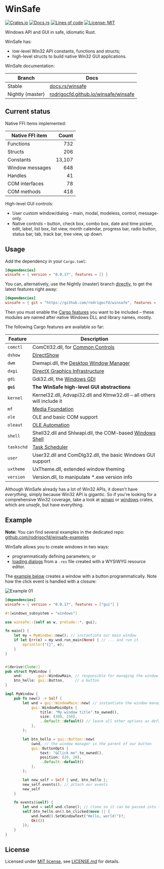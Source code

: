 # WinSafe

[![Crates.io](https://img.shields.io/crates/v/winsafe.svg)](https://crates.io/crates/winsafe)
[![Docs.rs](https://docs.rs/winsafe/badge.svg)](https://docs.rs/winsafe)
[![Lines of code](https://tokei.rs/b1/github/rodrigocfd/winsafe)](https://github.com/rodrigocfd/winsafe)
[![License: MIT](https://img.shields.io/badge/License-MIT-yellow.svg)](https://opensource.org/licenses/MIT)

Windows API and GUI in safe, idiomatic Rust.

WinSafe has:

* low-level Win32 API constants, functions and structs;
* high-level structs to build native Win32 GUI applications.

WinSafe documentation:

| Branch | Docs |
| - | - |
| Stable | [docs.rs/winsafe](https://docs.rs/winsafe) |
| Nightly (master) | [rodrigocfd.github.io/winsafe/winsafe](https://rodrigocfd.github.io/winsafe/winsafe/) |

## Current status

Native FFI items implemented:

| Native FFI item | Count |
| - | -: |
| Functions | 732 |
| Structs | 206 |
| Constants | 13,107 |
| Window messages | 648 |
| Handles | 41 |
| COM interfaces | 78 |
| COM methods | 418 |

High-level GUI controls:

* User custom window/dialog – main, modal, modeless, control, message-only.
* Native controls – button, check box, combo box, date and time picker, edit, label, list box, list view, month calendar, progress bar, radio button, status bar, tab, track bar, tree view, up down.

## Usage

Add the dependency in your `Cargo.toml`:

```toml
[dependencies]
winsafe = { version = "0.0.17", features = [] }
```

You can, alternatively, use the Nightly (master) branch [directly](https://doc.rust-lang.org/cargo/reference/specifying-dependencies.html#specifying-dependencies-from-git-repositories), to get the latest features right away:

```toml
[dependencies]
winsafe = { git = "https://github.com/rodrigocfd/winsafe", features = [] }
```

Then you must enable the [Cargo features](https://doc.rust-lang.org/cargo/reference/features.html#the-features-section) you want to be included – these modules are named after native Windows DLL and library names, mostly.

The following Cargo features are available so far:

| Feature | Description |
| - | - |
| `comctl` | ComCtl32.dll, for [Common Controls](https://learn.microsoft.com/en-us/windows/win32/api/_controls/) |
| `dshow` | [DirectShow](https://learn.microsoft.com/en-us/windows/win32/directshow/directshow) |
| `dwm` | Dwmapi.dll, the [Desktop Window Manager](https://learn.microsoft.com/en-us/windows/win32/dwm/dwm-overview) |
| `dxgi` | [DirectX Graphics Infrastructure](https://learn.microsoft.com/en-us/windows/win32/direct3ddxgi/dx-graphics-dxgi) |
| `gdi` | Gdi32.dll, the [Windows GDI](https://learn.microsoft.com/en-us/windows/win32/gdi/windows-gdi) |
| **`gui`** | **The WinSafe high-level GUI abstractions** |
| `kernel` | Kernel32.dll, Advapi32.dll and Ktmw32.dll – all others will include it |
| `mf` | [Media Foundation](https://learn.microsoft.com/en-us/windows/win32/medfound/microsoft-media-foundation-sdk) |
| `ole` | OLE and basic COM support |
| `oleaut` | [OLE Automation](https://learn.microsoft.com/en-us/windows/win32/api/_automat/) |
| `shell` | Shell32.dll and Shlwapi.dll, the COM-based [Windows Shell](https://learn.microsoft.com/en-us/windows/win32/shell/shell-entry) |
| `taskschd` | [Task Scheduler](https://learn.microsoft.com/en-us/windows/win32/taskschd/task-scheduler-start-page) |
| `user` | User32.dll and ComDlg32.dll, the basic Windows GUI support |
| `uxtheme` | UxTheme.dll, extended window theming |
| `version` | Version.dll, to manipulate *.exe version info |

Although WinSafe already has a lot of Win32 APIs, it doesn't have *everything*, simply because Win32 API is gigantic. So if you're looking for a comprehensive Win32 coverage, take a look at [winapi](https://crates.io/crates/winapi) or [windows](https://crates.io/crates/windows) crates, which are *unsafe*, but have everything.

## Example

**Note:** You can find several examples in the dedicated repo: [github.com/rodrigocfd/winsafe-examples](https://github.com/rodrigocfd/winsafe-examples)

WinSafe allows you to create windows in two ways:

* programmatically defining parameters; or
* [loading dialogs](https://github.com/rodrigocfd/winsafe-examples/tree/master/03_dialog_resources) from a `.res` file created with a WYSIWYG resource editor.

The [example below](https://github.com/rodrigocfd/winsafe-examples/tree/master/01_button_click/) creates a window  with a button programmatically. Note how the click event is handled with a closure:

![Example 01](https://raw.githubusercontent.com/rodrigocfd/winsafe-examples/master/01_button_click/screen.gif)

```toml
[dependencies]
winsafe = { version = "0.0.17", features = ["gui"] }
```

```rust
#![windows_subsystem = "windows"]

use winsafe::{self as w, prelude::*, gui};

fn main() {
    let my = MyWindow::new(); // instantiate our main window
    if let Err(e) = my.wnd.run_main(None) { // ... and run it
        eprintln!("{}", e);
    }
}


#[derive(Clone)]
pub struct MyWindow {
    wnd:       gui::WindowMain, // responsible for managing the window
    btn_hello: gui::Button,     // a button
}

impl MyWindow {
    pub fn new() -> Self {
        let wnd = gui::WindowMain::new( // instantiate the window manager
            gui::WindowMainOpts {
                title: "My window title".to_owned(),
                size: (300, 150),
                ..Default::default() // leave all other options as default
            },
        );

        let btn_hello = gui::Button::new(
            &wnd, // the window manager is the parent of our button
            gui::ButtonOpts {
                text: "&Click me".to_owned(),
                position: (20, 20),
                ..Default::default()
            },
        );

        let new_self = Self { wnd, btn_hello };
        new_self.events(); // attach our events
        new_self
    }

    fn events(&self) {
        let wnd = self.wnd.clone(); // clone so it can be passed into the closure
        self.btn_hello.on().bn_clicked(move || {
            wnd.hwnd().SetWindowText("Hello, world!")?;
            Ok(())
        });
    }
}
```

## License

Licensed under [MIT license](https://opensource.org/licenses/MIT), see [LICENSE.md](LICENSE.md) for details.
